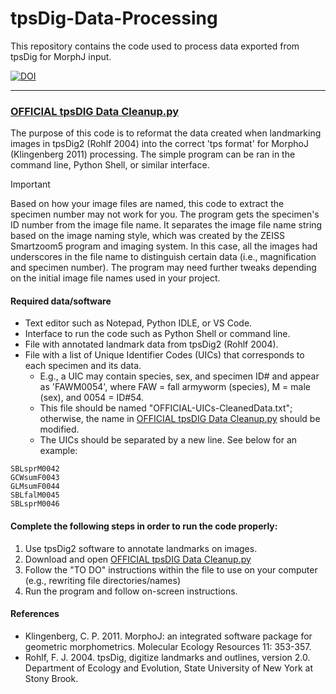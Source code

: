 # tpsDig-Data-Processing
This repository contains the code used to process data exported from tpsDig for MorphJ input.

[![DOI](https://zenodo.org/badge/803298365.svg)](https://zenodo.org/doi/10.5281/zenodo.12607899)
___
### [OFFICIAL tpsDIG Data Cleanup.py](OFFICIAL-tpsDIG-Data-Cleanup.py)
The purpose of this code is to reformat the data created when landmarking images in tpsDig2 (Rohlf 2004) into the correct 'tps format' for MorphoJ (Klingenberg 2011) processing. The simple program can be ran in the command line, Python Shell, or similar interface.

> [!IMPORTANT]
> Based on how your image files are named, this code to extract the specimen number may not work for you. The program gets the specimen's ID number from the image file name. It separates the image file name string based on the image naming style, which was created by the ZEISS Smartzoom5 program and imaging system. In this case, all the images had underscores in the file name to distinguish certain data (i.e., magnification and specimen number). The program may need further tweaks depending on the initial image file names used in your project.


#### Required data/software
* Text editor such as Notepad, Python IDLE, or VS Code.
* Interface to run the code such as Python Shell or command line.
* File with annotated landmark data from tpsDig2 (Rohlf 2004).
* File with a list of Unique Identifier Codes (UICs) that corresponds to each specimen and its data.
  * E.g., a UIC may contain species, sex, and specimen ID# and appear as 'FAWM0054', where FAW = fall armyworm (species), M = male (sex), and 0054 = ID#54.
  * This file should be named "OFFICIAL-UICs-CleanedData.txt"; otherwise, the name in [OFFICIAL tpsDIG Data Cleanup.py](OFFICIAL-tpsDIG-Data-Cleanup.py) should be modified.
  * The UICs should be separated by a new line. See below for an example:

```
SBLsprM0042
GCWsumF0043
GLMsumF0044
SBLfalM0045
SBLsprM0046
```

#### Complete the following steps in order to run the code properly:
1. Use tpsDig2 software to annotate landmarks on images.
2. Download and open [OFFICIAL tpsDIG Data Cleanup.py](OFFICIAL-tpsDIG-Data-Cleanup.py)
3. Follow the "TO DO" instructions within the file to use on your computer (e.g., rewriting file directories/names)
4. Run the program and follow on-screen instructions.

#### References
* Klingenberg, C. P. 2011. MorphoJ: an integrated software package for geometric morphometrics. Molecular Ecology Resources 11: 353-357.
* Rohlf, F. J. 2004. tpsDig, digitize landmarks and outlines, version 2.0. Department of Ecology and Evolution, State University of New York at Stony Brook.
